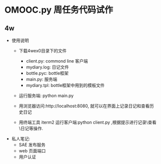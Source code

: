 # OMOOC.py 周任务代码试作

## 4w
- 使用说明
    + 下载4wex0目录下的文件
      * client.py: commond line 客户端
      * mydiary.log: 日记文件
      * bottle.pyc: bottle框架
      * main.py: 服务端
      * mydiary.tpl: bottle框架中用到的模板文件
    
     + 运行服务端: python main.py
     + 用浏览器访问:http://localhost:8080, 就可以在界面上记录日记和查看历史日记
     + 用终端工具 iterm2 运行客户端:python client.py ,根据提示进行记录\查看\日记等操作.
- 私人笔记:
    + SAE 发布服务
    + web 页面端口
    + 用户认证
